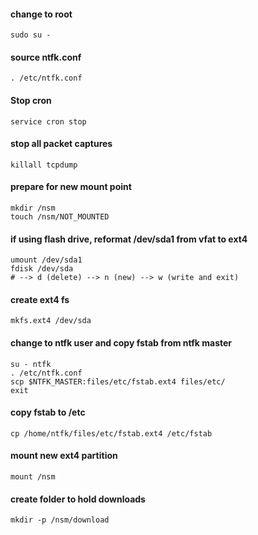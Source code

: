 #### change to root
```
sudo su -
```

#### source ntfk.conf
```
. /etc/ntfk.conf
```
#### Stop cron
```
service cron stop
```

#### stop all packet captures
```
killall tcpdump
```

#### prepare for new mount point
```
mkdir /nsm
touch /nsm/NOT_MOUNTED
```

#### if using flash drive, reformat /dev/sda1 from vfat to ext4
```
umount /dev/sda1
fdisk /dev/sda
# --> d (delete) --> n (new) --> w (write and exit)
 ```

#### create ext4 fs
```
mkfs.ext4 /dev/sda
```
#### change to ntfk user and copy fstab from ntfk master
```
su - ntfk
. /etc/ntfk.conf
scp $NTFK_MASTER:files/etc/fstab.ext4 files/etc/
exit
```

#### copy fstab to /etc
```
cp /home/ntfk/files/etc/fstab.ext4 /etc/fstab
```

#### mount new ext4 partition
```
mount /nsm
```
#### create folder to hold downloads
```
mkdir -p /nsm/download
```
